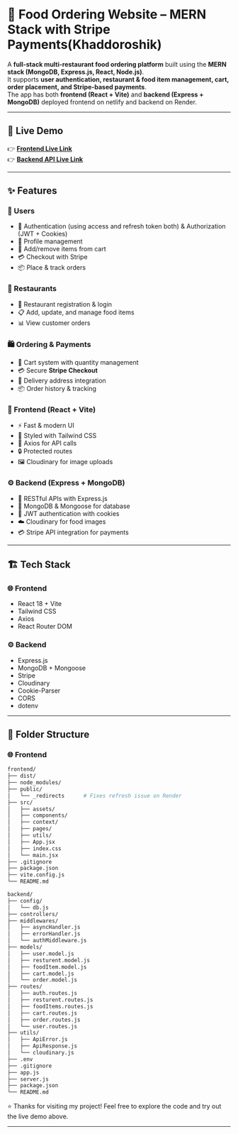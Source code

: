 # 🍔 Food Ordering Website – MERN Stack with Stripe Payments(Khaddoroshik)

A **full-stack multi-restaurant food ordering platform** built using the **MERN stack (MongoDB, Express.js, React, Node.js)**.  
It supports **user authentication, restaurant & food item management, cart, order placement, and Stripe-based payments**.  
The app has both **frontend (React + Vite)** and **backend (Express + MongoDB)** deployed frontend on netlify and backend on Render.

---

## 🚀 Live Demo

👉 **[Frontend Live Link](https://khaddoroshik.netlify.app/)**  
👉 **[Backend API Live Link](https://food-ordering-website-backend-fh57.onrender.com)**  

---

## ✨ Features

### 👥 Users
- 🔑 Authentication (using access and refresh token both) & Authorization (JWT + Cookies)
- 👤 Profile management
- 🛒 Add/remove items from cart
- 💳 Checkout with Stripe
- 📦 Place & track orders

### 🍴 Restaurants
- 🏪 Restaurant registration & login
- 📋 Add, update, and manage food items
- 📊 View customer orders

### 🛍️ Ordering & Payments
- 🛒 Cart system with quantity management
- 💳 Secure **Stripe Checkout**
- 📍 Delivery address integration
- 📦 Order history & tracking

### 🎨 Frontend (React + Vite)
- ⚡ Fast & modern UI
- 🎨 Styled with Tailwind CSS
- 🔗 Axios for API calls
- 🔒 Protected routes
- 🖼️ Cloudinary for image uploads

### ⚙️ Backend (Express + MongoDB)
- 🚀 RESTful APIs with Express.js
- 💾 MongoDB & Mongoose for database
- 🔐 JWT authentication with cookies
- ☁️ Cloudinary for food images
- 💳 Stripe API integration for payments

---

## 🏗️ Tech Stack

### 🌐 Frontend
- React 18 + Vite
- Tailwind CSS
- Axios
- React Router DOM

### ⚙️ Backend
- Express.js
- MongoDB + Mongoose
- Stripe
- Cloudinary
- Cookie-Parser
- CORS
- dotenv

---

## 📂 Folder Structure

### 🌐 Frontend
```bash
frontend/
├── dist/
├── node_modules/
├── public/
│   └── _redirects      # Fixes refresh issue on Render
├── src/
│   ├── assets/
│   ├── components/
│   ├── context/
│   ├── pages/
│   ├── utils/
│   ├── App.jsx
│   ├── index.css
│   └── main.jsx
├── .gitignore
├── package.json
├── vite.config.js
└── README.md

```
```bash
backend/
├── config/
│   └── db.js
├── controllers/
├── middlewares/
│   ├── asyncHandler.js
│   ├── errorHandler.js
│   └── authMiddleware.js
├── models/
│   ├── user.model.js
│   ├── resturent.model.js
│   ├── foodItem.model.js
│   ├── cart.model.js
│   └── order.model.js
├── routes/
│   ├── auth.routes.js
│   ├── resturent.routes.js
│   ├── foodItems.routes.js
│   ├── cart.routes.js
│   ├── order.routes.js
│   └── user.routes.js
├── utils/
│   ├── ApiError.js
│   ├── ApiResponse.js
│   └── cloudinary.js
├── .env
├── .gitignore
├── app.js
├── server.js
├── package.json
└── README.md
```


⭐️ Thanks for visiting my project! Feel free to explore the code and try out the live demo above.


---



